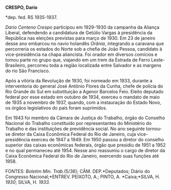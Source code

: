**CRESPO, Dario**

\*dep. fed. RS 1935-1937.

*Dario Centeno Crespo* participou em 1929-1930 da campanha da Aliança
Liberal, defendendo a candidatura de Getúlio Vargas à presidência da
República nas eleições previstas para março de 1930. Em 23 de janeiro
desse ano embarcou no navio holandês *Orânia*, integrando a caravana que
percorreria os estados do Norte sob a chefia de João Pessoa, candidato à
vice-presidência na chapa aliancista. Foi orador em diversos comícios e
tomou parte no grupo que, viajando em um trem da Estrada de Ferro
Leste-Brasileiro, percorreu toda a região localizada entre Salvador e as
margens do rio São Francisco.

Após a vitória da Revolução de 1930, foi nomeado em 1933, durante a
interventoria do general José Antônio Flores da Cunha, chefe de polícia
do Rio Grande do Sul em substituição a Agenor Barcelos Feio. Eleito
deputado federal por esse estado em outubro de 1934, exerceu o mandato
de maio de 1935 a novembro de 1937, quando, com a instauração do Estado
Novo, os órgãos legislativos do país foram suprimidos.

Em 1943 foi membro da Câmara de Justiça do Trabalho, órgão do Conselho
Nacional do Trabalho constituído por representantes do Ministério do
Trabalho e das instituições de previdência social. No ano seguinte
tornou-se diretor da Caixa Econômica Federal do Rio de Janeiro, cuja
vice-presidência exerceu de 1947 a 1949. Em 1950 passou a diretor do
conselho superior das caixas econômicas federais, órgão que presidiu de
1951 a 1952 e no qual permaneceu até 1954. Nesse ano reassumiu o cargo
de diretor da Caixa Econômica Federal do Rio de Janeiro, exercendo suas
funções até 1958.

FONTES: *Boletim Min. Trab.*(5/36); CÂM. DEP.*Deputados; Diário do
Congresso Nacional;*ENTREV. PEIXOTO, A.; PINTO, A. *Caixa;*SILVA, H.
*1930*; SILVA, H. *1933.*

 
